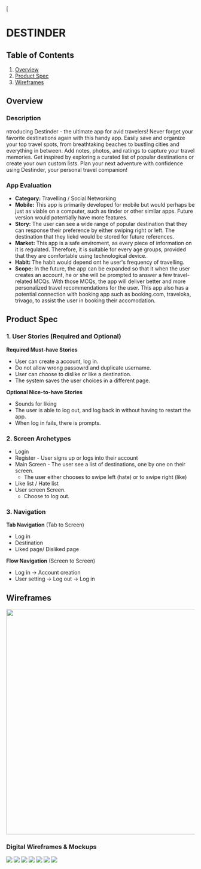 [

# DESTINDER

## Table of Contents
1. [Overview](#Overview)
1. [Product Spec](#Product-Spec)
1. [Wireframes](#Wireframes)

## Overview
### Description
ntroducing Destinder - the ultimate app for avid travelers! Never forget your favorite destinations again with this handy app. Easily save and organize your top travel spots, from breathtaking beaches to bustling cities and everything in between. Add notes, photos, and ratings to capture your travel memories. Get inspired by exploring a curated list of popular destinations or create your own custom lists. Plan your next adventure with confidence using Destinder, your personal travel companion!

### App Evaluation

- **Category:** Travelling / Social Networking
- **Mobile:** This app is primarily developed for mobile but would perhaps be just as viable on a computer, such as tinder or other similar apps. Future version would potentially have more features.
- **Story:** The user can see a wide range of popular destination that they can response their preference by either swiping right or left. The destination that they liekd would be stored for future references.
- **Market:** This app is a safe enviroment, as every piece of information on it is regulated. Therefore, it is suitable for every age groups, provided that they are comfortable using technological device.
- **Habit:** The habit would depend ont he user's frequency of travelling.
- **Scope:** In the future, the app can be expanded so that it when the user creates an account, he or she will be prompted to answer a few travel-related MCQs. With those MCQs, the app will deliver better and more personalized travel recommendations for the user. This app also has a potential connection with booking app such as booking.com, traveloka, trivago, to assist the user in booking their accomodation.

## Product Spec

### 1. User Stories (Required and Optional)

**Required Must-have Stories**

* User can create a account, log in.
* Do not allow wrong passowrd and duplicate username.
* User can choose to dislike or like a destination. 
* The system saves the user choices in a different page.

**Optional Nice-to-have Stories**

* Sounds for liking
* The user is able to log out, and log back in without having to restart the app.
* When log in fails, there is prompts.

### 2. Screen Archetypes

* Login 
* Register - User signs up or logs into their account
* Main Screen - The user see a list of destinations, one by one on their screen.
   * The user either chooses to swipe left (hate) or to swipe right (like)
* Like list / Hate list
* User screen Screen.
    * Choose to log out.

### 3. Navigation

**Tab Navigation** (Tab to Screen)

* Log in
* Destination
* Liked page/ Disliked page

**Flow Navigation** (Screen to Screen)

* Log in -> Account creation
* User setting -> Log out -> Log in
   

## Wireframes
<img src="YOUR_WIREFRAME_IMAGE_URL" width=600>

### Digital Wireframes & Mockups
![](https://i.imgur.com/IQEoRjl.png)
![](https://i.imgur.com/zwqfnmO.png)
![](https://i.imgur.com/krEuyCK.png)
![](https://i.imgur.com/QxoyhZZ.jpg)
![](https://i.imgur.com/YRw6VKH.png)
![](https://i.imgur.com/6WzuKIi.jpg)
![](https://i.imgur.com/ZcZmyDG.png)
